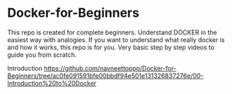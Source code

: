 # Docker-for-Beginners
This repo is created for complete beginners.  Understand DOCKER in the easiest way with analogies.  If you want to understand what really docker is and how it works, this repo is for you. Very basic step by step videos to guide you from scratch. 



Introduction https://github.com/navneettoppo/Docker-for-Beginners/tree/ac0fe091591bfe00bbdf94e501e131326837276e/00-Introduction%20to%20Docker
